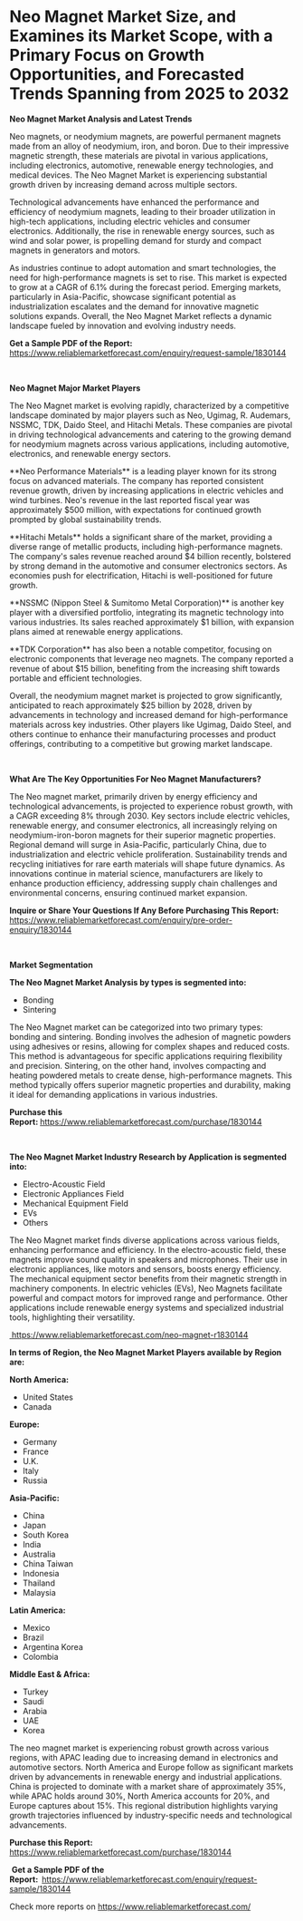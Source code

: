 <p><h1>Neo Magnet Market Size, and Examines its Market Scope, with a Primary Focus on Growth Opportunities, and Forecasted Trends Spanning from 2025 to 2032</h1></p><p><strong>Neo Magnet Market Analysis and Latest Trends</strong></p>
<p><p>Neo magnets, or neodymium magnets, are powerful permanent magnets made from an alloy of neodymium, iron, and boron. Due to their impressive magnetic strength, these materials are pivotal in various applications, including electronics, automotive, renewable energy technologies, and medical devices. The Neo Magnet Market is experiencing substantial growth driven by increasing demand across multiple sectors. </p><p>Technological advancements have enhanced the performance and efficiency of neodymium magnets, leading to their broader utilization in high-tech applications, including electric vehicles and consumer electronics. Additionally, the rise in renewable energy sources, such as wind and solar power, is propelling demand for sturdy and compact magnets in generators and motors. </p><p>As industries continue to adopt automation and smart technologies, the need for high-performance magnets is set to rise. This market is expected to grow at a CAGR of 6.1% during the forecast period. Emerging markets, particularly in Asia-Pacific, showcase significant potential as industrialization escalates and the demand for innovative magnetic solutions expands. Overall, the Neo Magnet Market reflects a dynamic landscape fueled by innovation and evolving industry needs.</p></p>
<p><strong>Get a Sample PDF of the Report:&nbsp;</strong> <a href="https://www.reliablemarketforecast.com/enquiry/request-sample/1830144?utm_campaign=1097&utm_medium=2&utm_source=Github&utm_content=ia&utm_term=31012025&utm_id=neo-magnet">https://www.reliablemarketforecast.com/enquiry/request-sample/1830144</a></p>
<p>&nbsp;</p>
<p><strong>Neo Magnet Major Market Players</strong></p>
<p><p>The Neo Magnet market is evolving rapidly, characterized by a competitive landscape dominated by major players such as Neo, Ugimag, R. Audemars, NSSMC, TDK, Daido Steel, and Hitachi Metals. These companies are pivotal in driving technological advancements and catering to the growing demand for neodymium magnets across various applications, including automotive, electronics, and renewable energy sectors.</p><p>**Neo Performance Materials** is a leading player known for its strong focus on advanced materials. The company has reported consistent revenue growth, driven by increasing applications in electric vehicles and wind turbines. Neo's revenue in the last reported fiscal year was approximately $500 million, with expectations for continued growth prompted by global sustainability trends.</p><p>**Hitachi Metals** holds a significant share of the market, providing a diverse range of metallic products, including high-performance magnets. The company's sales revenue reached around $4 billion recently, bolstered by strong demand in the automotive and consumer electronics sectors. As economies push for electrification, Hitachi is well-positioned for future growth.</p><p>**NSSMC (Nippon Steel & Sumitomo Metal Corporation)** is another key player with a diversified portfolio, integrating its magnetic technology into various industries. Its sales reached approximately $1 billion, with expansion plans aimed at renewable energy applications.</p><p>**TDK Corporation** has also been a notable competitor, focusing on electronic components that leverage neo magnets. The company reported a revenue of about $15 billion, benefiting from the increasing shift towards portable and efficient technologies.</p><p>Overall, the neodymium magnet market is projected to grow significantly, anticipated to reach approximately $25 billion by 2028, driven by advancements in technology and increased demand for high-performance materials across key industries. Other players like Ugimag, Daido Steel, and others continue to enhance their manufacturing processes and product offerings, contributing to a competitive but growing market landscape.</p></p>
<p>&nbsp;</p>
<p><strong>What Are The Key Opportunities For Neo Magnet Manufacturers?</strong></p>
<p><p>The Neo magnet market, primarily driven by energy efficiency and technological advancements, is projected to experience robust growth, with a CAGR exceeding 8% through 2030. Key sectors include electric vehicles, renewable energy, and consumer electronics, all increasingly relying on neodymium-iron-boron magnets for their superior magnetic properties. Regional demand will surge in Asia-Pacific, particularly China, due to industrialization and electric vehicle proliferation. Sustainability trends and recycling initiatives for rare earth materials will shape future dynamics. As innovations continue in material science, manufacturers are likely to enhance production efficiency, addressing supply chain challenges and environmental concerns, ensuring continued market expansion.</p></p>
<p><strong>Inquire or Share Your Questions If Any Before Purchasing This Report:</strong> <a href="https://www.reliablemarketforecast.com/enquiry/pre-order-enquiry/1830144?utm_campaign=1097&utm_medium=2&utm_source=Github&utm_content=ia&utm_term=31012025&utm_id=neo-magnet">https://www.reliablemarketforecast.com/enquiry/pre-order-enquiry/1830144</a></p>
<p>&nbsp;</p>
<p><strong>Market Segmentation</strong></p>
<p><strong>The Neo Magnet Market Analysis by types is segmented into:</strong></p>
<p><ul><li>Bonding</li><li>Sintering</li></ul></p>
<p><p>The Neo Magnet market can be categorized into two primary types: bonding and sintering. Bonding involves the adhesion of magnetic powders using adhesives or resins, allowing for complex shapes and reduced costs. This method is advantageous for specific applications requiring flexibility and precision. Sintering, on the other hand, involves compacting and heating powdered metals to create dense, high-performance magnets. This method typically offers superior magnetic properties and durability, making it ideal for demanding applications in various industries.</p></p>
<p><strong>Purchase this Report:&nbsp;</strong><a href="https://www.reliablemarketforecast.com/purchase/1830144?utm_campaign=1097&utm_medium=2&utm_source=Github&utm_content=ia&utm_term=31012025&utm_id=neo-magnet">https://www.reliablemarketforecast.com/purchase/1830144</a></p>
<p>&nbsp;</p>
<p><strong>The Neo Magnet Market Industry Research by Application is segmented into:</strong></p>
<p><ul><li>Electro-Acoustic Field</li><li>Electronic Appliances Field</li><li>Mechanical Equipment Field</li><li>EVs</li><li>Others</li></ul></p>
<p><p>The Neo Magnet market finds diverse applications across various fields, enhancing performance and efficiency. In the electro-acoustic field, these magnets improve sound quality in speakers and microphones. Their use in electronic appliances, like motors and sensors, boosts energy efficiency. The mechanical equipment sector benefits from their magnetic strength in machinery components. In electric vehicles (EVs), Neo Magnets facilitate powerful and compact motors for improved range and performance. Other applications include renewable energy systems and specialized industrial tools, highlighting their versatility.</p></p>
<p><a href="https://www.reliablemarketforecast.com/neo-magnet-r1830144?utm_campaign=1097&utm_medium=2&utm_source=Github&utm_content=ia&utm_term=31012025&utm_id=neo-magnet">&nbsp;https://www.reliablemarketforecast.com/neo-magnet-r1830144</a></p>
<p><strong>In terms of Region, the Neo Magnet Market Players available by Region are:</strong></p>
<p>
    <p> <strong> North America: </strong>
        <ul>
            <li>United States</li>
            <li>Canada</li>
        </ul>
        </p> 
    <p> <strong> Europe: </strong>
        <ul>
            <li>Germany</li>
            <li>France</li>
            <li>U.K.</li>
            <li>Italy</li>
            <li>Russia</li>
        </ul>
        </p> 
    <p> <strong> Asia-Pacific: </strong>
        <ul>
            <li>China</li>
            <li>Japan</li>
            <li>South Korea</li>
            <li>India</li>
            <li>Australia</li>
            <li>China Taiwan</li>
            <li>Indonesia</li>
            <li>Thailand</li>
            <li>Malaysia</li>
        </ul>
        </p> 
    <p> <strong> Latin America: </strong>
        <ul>
            <li>Mexico</li>
            <li>Brazil</li>
            <li>Argentina Korea</li>
            <li>Colombia</li>
        </ul>
        </p> 
    <p> <strong> Middle East & Africa: </strong>
        <ul>
            <li>Turkey</li>
            <li>Saudi</li>
            <li>Arabia</li>
            <li>UAE</li>
            <li>Korea</li>
        </ul>
    </p>
    </p>
<p><p>The neo magnet market is experiencing robust growth across various regions, with APAC leading due to increasing demand in electronics and automotive sectors. North America and Europe follow as significant markets driven by advancements in renewable energy and industrial applications. China is projected to dominate with a market share of approximately 35%, while APAC holds around 30%, North America accounts for 20%, and Europe captures about 15%. This regional distribution highlights varying growth trajectories influenced by industry-specific needs and technological advancements.</p></p>
<p><strong>Purchase this Report: </strong><a href="https://www.reliablemarketforecast.com/purchase/1830144?utm_campaign=1097&utm_medium=2&utm_source=Github&utm_content=ia&utm_term=31012025&utm_id=neo-magnet">https://www.reliablemarketforecast.com/purchase/1830144</a></p>
<p>&nbsp;<strong>Get a Sample PDF of the Report:&nbsp;&nbsp;</strong><a href="https://www.reliablemarketforecast.com/enquiry/request-sample/1830144?utm_campaign=1097&utm_medium=2&utm_source=Github&utm_content=ia&utm_term=31012025&utm_id=neo-magnet">https://www.reliablemarketforecast.com/enquiry/request-sample/1830144</a></p>
<p><strong></strong></p>
<p>Check more reports on <a href="https://www.reliablemarketforecast.com/?utm_campaign=1097&utm_medium=2&utm_source=Github&utm_content=ia&utm_term=31012025&utm_id=neo-magnet">https://www.reliablemarketforecast.com/</a></p>